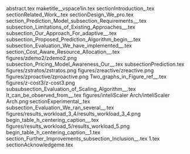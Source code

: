 abstract.tex
maketitle__vspace1in.tex
sectionIntroduction_.tex
sectionRelated_Work_.tex
sectionDesign_We_pro.tex
section_Prediction_Model_subsection_Requirements__.tex
subsection_Limitations_of_Existing_Approaches__.tex
subsection_Our_Approach_For_adaptive__.tex
subsection_Proposed_Prediction_Algorithm_begin__.tex
subsection_Evaluation_We_have_implemented__.tex
section_Cost_Aware_Resource_Allocation__.tex
figures/zdemo2/zdemo2.png
subsection_Pricing_Model_Awareness_Our__.tex
subsectionPrediction.tex
figures/zstratos/zstratos.png
figures/zreactive/zreactive.png
figures/zproactive/zproactive.png
Two_graphs_in_Figure_ref__.tex
figures/z-cost3/z-cost3.png
subsubsection_Evaluation_of_Scaling_Algorithm__.tex
It_can_be_observed_from__.tex
figures/inteliScaler Arch/inteliScaler Arch.png
sectionExperimental_.tex
subsection_Evaluation_We_ran_several__.tex
figures/results_workload_3_4/results_workload_3_4.png
begin_table_h_centering_caption__.tex
figures/results_workload_5/results_workload_5.png
begin_table_h_centering_caption__1.tex
section_Further_Improvements_subsection_Inclusion__.tex
1.tex
sectionAcknowledgeme.tex